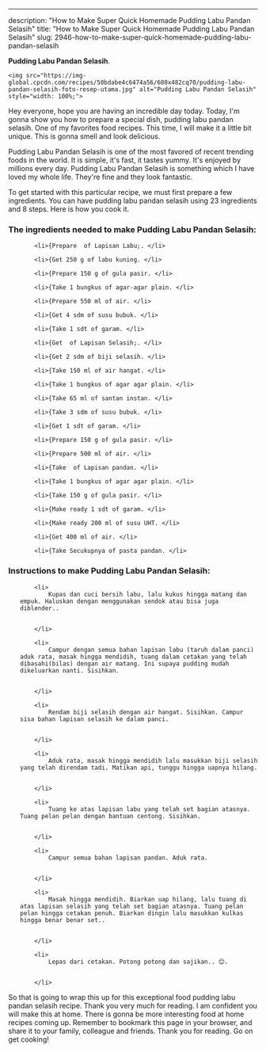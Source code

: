 ---
description: "How to Make Super Quick Homemade Pudding Labu Pandan Selasih"
title: "How to Make Super Quick Homemade Pudding Labu Pandan Selasih"
slug: 2946-how-to-make-super-quick-homemade-pudding-labu-pandan-selasih

<p>
	<strong>Pudding Labu Pandan Selasih</strong>. 
	
</p>
<p>
	
	<img src="https://img-global.cpcdn.com/recipes/50bdabe4c6474a56/680x482cq70/pudding-labu-pandan-selasih-foto-resep-utama.jpg" alt="Pudding Labu Pandan Selasih" style="width: 100%;">
	
	
</p>
<p>
	Hey everyone, hope you are having an incredible day today. Today, I'm gonna show you how to prepare a special dish, pudding labu pandan selasih. One of my favorites food recipes. This time, I will make it a little bit unique. This is gonna smell and look delicious.
</p>
	
<p>
	Pudding Labu Pandan Selasih is one of the most favored of recent trending foods in the world. It is simple, it's fast, it tastes yummy. It's enjoyed by millions every day. Pudding Labu Pandan Selasih is something which I have loved my whole life. They're fine and they look fantastic.
</p>
<p>
	
</p>

<p>
To get started with this particular recipe, we must first prepare a few ingredients. You can have pudding labu pandan selasih using 23 ingredients and 8 steps. Here is how you cook it.
</p>

<h3>The ingredients needed to make Pudding Labu Pandan Selasih:</h3>

<ol>
	
		<li>{Prepare  of Lapisan Labu;. </li>
	
		<li>{Get 250 g of labu kuning. </li>
	
		<li>{Prepare 150 g of gula pasir. </li>
	
		<li>{Take 1 bungkus of agar-agar plain. </li>
	
		<li>{Prepare 550 ml of air. </li>
	
		<li>{Get 4 sdm of susu bubuk. </li>
	
		<li>{Take 1 sdt of garam. </li>
	
		<li>{Get  of Lapisan Selasih;. </li>
	
		<li>{Get 2 sdm of biji selasih. </li>
	
		<li>{Take 150 ml of air hangat. </li>
	
		<li>{Take 1 bungkus of agar agar plain. </li>
	
		<li>{Take 65 ml of santan instan. </li>
	
		<li>{Take 3 sdm of susu bubuk. </li>
	
		<li>{Get 1 sdt of garam. </li>
	
		<li>{Prepare 150 g of gula pasir. </li>
	
		<li>{Prepare 500 ml of air. </li>
	
		<li>{Take  of Lapisan pandan. </li>
	
		<li>{Take 1 bungkus of agar agar plain. </li>
	
		<li>{Take 150 g of gula pasir. </li>
	
		<li>{Make ready 1 sdt of garam. </li>
	
		<li>{Make ready 200 ml of susu UHT. </li>
	
		<li>{Get 400 ml of air. </li>
	
		<li>{Take Secukupnya of pasta pandan. </li>
	
</ol>
<p>
	
</p>

<h3>Instructions to make Pudding Labu Pandan Selasih:</h3>

<ol>
	
		<li>
			Kupas dan cuci bersih labu, lalu kukus hingga matang dan empuk. Haluskan dengan menggunakan sendok atau bisa juga diblender..
			
			
		</li>
	
		<li>
			Campur dengan semua bahan lapisan labu (taruh dalam panci) aduk rata, masak hingga mendidih, tuang dalam cetakan yang telah dibasahi(bilas) dengan air matang. Ini supaya pudding mudah dikeluarkan nanti. Sisihkan.
			
			
		</li>
	
		<li>
			Rendam biji selasih dengan air hangat. Sisihkan. Campur sisa bahan lapisan selasih ke dalam panci.
			
			
		</li>
	
		<li>
			Aduk rata, masak hingga mendidih lalu masukkan biji selasih yang telah direndam tadi. Matikan api, tunggu hingga uapnya hilang.
			
			
		</li>
	
		<li>
			Tuang ke atas lapisan labu yang telah set bagian atasnya. Tuang pelan pelan dengan bantuan centong. Sisihkan.
			
			
		</li>
	
		<li>
			Campur semua bahan lapisan pandan. Aduk rata.
			
			
		</li>
	
		<li>
			Masak hingga mendidih. Biarkan uap hilang, lalu tuang di atas lapisan selasih yang telah set bagian atasnya. Tuang pelan pelan hingga cetakan penuh. Biarkan dingin lalu masukkan kulkas hingga benar benar set..
			
			
		</li>
	
		<li>
			Lepas dari cetakan. Potong potong dan sajikan.. 😊.
			
			
		</li>
	
</ol>

<p>
	
</p>

<p>
	So that is going to wrap this up for this exceptional food pudding labu pandan selasih recipe. Thank you very much for reading. I am confident you will make this at home. There is gonna be more interesting food at home recipes coming up. Remember to bookmark this page in your browser, and share it to your family, colleague and friends. Thank you for reading. Go on get cooking!
</p>
